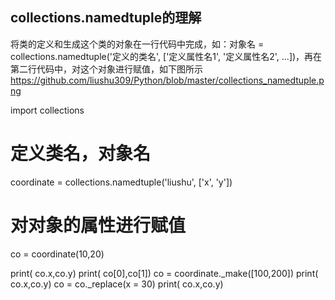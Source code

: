 ## collections.namedtuple的理解
  将类的定义和生成这个类的对象在一行代码中完成，如：对象名 = collections.namedtuple('定义的类名', ['定义属性名1', '定义属性名2', ...])，再在第二行代码中，对这个对象进行赋值，如下图所示
https://github.com/liushu309/Python/blob/master/collections_namedtuple.png

import collections
# 定义类名，对象名
coordinate = collections.namedtuple('liushu', ['x', 'y']) 
# 对对象的属性进行赋值
co = coordinate(10,20)

print( co.x,co.y)
print( co[0],co[1])
co = coordinate._make([100,200])
print( co.x,co.y)
co = co._replace(x = 30)
print( co.x,co.y)
